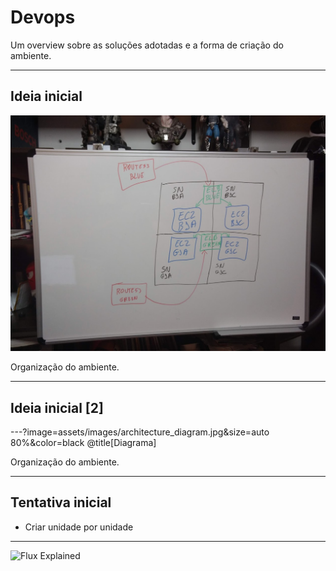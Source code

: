# Devops #

Um overview sobre as soluções adotadas e a forma de criação do ambiente.

---

## Ideia inicial ##

![Diagrama](assets/architecture_diagram.jpg)

Organização do ambiente.

---

## Ideia inicial [2] ##

---?image=assets/images/architecture_diagram.jpg&size=auto 80%&color=black @title[Diagrama]

Organização do ambiente.

---

## Tentativa inicial ##

- Criar unidade por unidade

---

![Flux Explained](https://facebook.github.io/flux/img/flux-simple-f8-diagram-explained-1300w.png)

